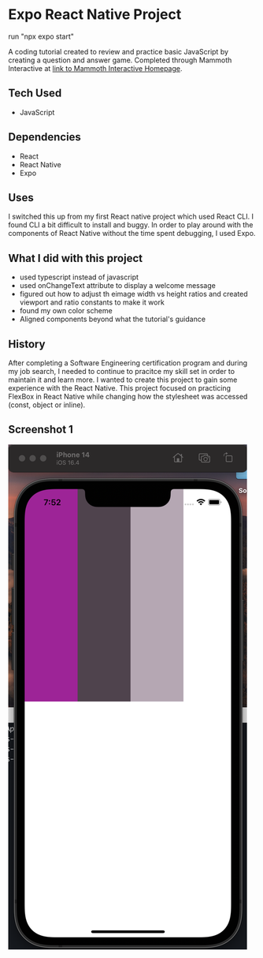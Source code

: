 # Expo React Native Project

run "npx expo start" 

A coding tutorial created to review and practice basic JavaScript by creating a question and answer game. Completed through Mammoth Interactive at [link to Mammoth Interactive Homepage](https://training.mammothinteractive.com/courses).

## Tech Used
- JavaScript

## Dependencies
- React
- React Native
- Expo

## Uses
I switched this up from my first React native project which used React CLI. I found CLI a bit difficult to install and buggy. In order to play around with the components of React Native without the time spent debugging, I used Expo.

## What I did with this project
- used typescript instead of javascript
- used onChangeText attribute to display a welcome message
- figured out how to adjust th eimage width vs height ratios and created viewport and ratio constants to make it work
- found my own color scheme
- Aligned components beyond what the tutorial's guidance

## History
After completing a Software Engineering certification program and during my job search, I needed to continue to pracitce my skill set in order to maintain it and learn more. I wanted to create this project to gain some experience with the React Native. This project focused on practicing FlexBox in React Native while changing how the stylesheet was accessed (const, object or inline).

## Screenshot 1
![Desktop stipet of HTML file](assets/Expo1.png)
